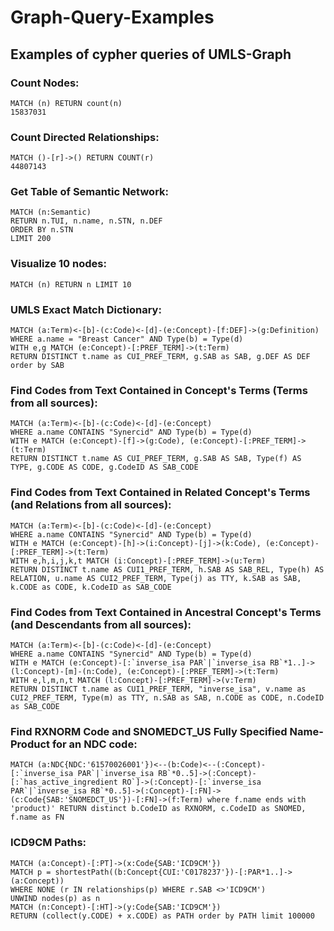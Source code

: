 # Graph-Query-Examples
## Examples of cypher queries of UMLS-Graph

### Count Nodes:
```cypher
MATCH (n) RETURN count(n)
15837031
```

### Count Directed Relationships:
```cypher
MATCH ()-[r]->() RETURN COUNT(r)
44807143
```

### Get Table of Semantic Network:
```cypher
MATCH (n:Semantic)
RETURN n.TUI, n.name, n.STN, n.DEF
ORDER BY n.STN
LIMIT 200
```

### Visualize 10 nodes:
```cypher
MATCH (n) RETURN n LIMIT 10
```

### UMLS Exact Match Dictionary:
```cypher
MATCH (a:Term)<-[b]-(c:Code)<-[d]-(e:Concept)-[f:DEF]->(g:Definition) 
WHERE a.name = "Breast Cancer" AND Type(b) = Type(d)
WITH e,g MATCH (e:Concept)-[:PREF_TERM]->(t:Term)
RETURN DISTINCT t.name as CUI_PREF_TERM, g.SAB as SAB, g.DEF AS DEF order by SAB
```

### Find Codes from Text Contained in Concept's Terms (Terms from all sources):
```cypher
MATCH (a:Term)<-[b]-(c:Code)<-[d]-(e:Concept)
WHERE a.name CONTAINS "Synercid" AND Type(b) = Type(d)
WITH e MATCH (e:Concept)-[f]->(g:Code), (e:Concept)-[:PREF_TERM]->(t:Term)
RETURN DISTINCT t.name AS CUI_PREF_TERM, g.SAB AS SAB, Type(f) AS TYPE, g.CODE AS CODE, g.CodeID AS SAB_CODE
```

### Find Codes from Text Contained in Related Concept's Terms (and Relations from all sources):
```cypher
MATCH (a:Term)<-[b]-(c:Code)<-[d]-(e:Concept)
WHERE a.name CONTAINS "Synercid" AND Type(b) = Type(d)
WITH e MATCH (e:Concept)-[h]->(i:Concept)-[j]->(k:Code), (e:Concept)-[:PREF_TERM]->(t:Term)
WITH e,h,i,j,k,t MATCH (i:Concept)-[:PREF_TERM]->(u:Term)
RETURN DISTINCT t.name AS CUI1_PREF_TERM, h.SAB AS SAB_REL, Type(h) AS RELATION, u.name AS CUI2_PREF_TERM, Type(j) as TTY, k.SAB as SAB, k.CODE as CODE, k.CodeID as SAB_CODE
```

### Find Codes from Text Contained in Ancestral Concept's Terms (and Descendants from all sources):
```cypher
MATCH (a:Term)<-[b]-(c:Code)<-[d]-(e:Concept)
WHERE a.name CONTAINS "Synercid" AND Type(b) = Type(d)
WITH e MATCH (e:Concept)-[:`inverse_isa PAR`|`inverse_isa RB`*1..]->(l:Concept)-[m]-(n:Code), (e:Concept)-[:PREF_TERM]->(t:Term)
WITH e,l,m,n,t MATCH (l:Concept)-[:PREF_TERM]->(v:Term)
RETURN DISTINCT t.name as CUI1_PREF_TERM, "inverse_isa", v.name as CUI2_PREF_TERM, Type(m) as TTY, n.SAB as SAB, n.CODE as CODE, n.CodeID as SAB_CODE
```

### Find RXNORM Code and SNOMEDCT_US Fully Specified Name-Product for an NDC code:
```cypher
MATCH (a:NDC{NDC:'61570026001'})<--(b:Code)<--(:Concept)-[:`inverse_isa PAR`|`inverse_isa RB`*0..5]->(:Concept)-[:`has_active_ingredient RO`]->(:Concept)-[:`inverse_isa PAR`|`inverse_isa RB`*0..5]->(:Concept)-[:FN]->(c:Code{SAB:'SNOMEDCT_US'})-[:FN]->(f:Term) where f.name ends with 'product)' RETURN distinct b.CodeID as RXNORM, c.CodeID as SNOMED, f.name as FN
```

### ICD9CM Paths:
```cypher
MATCH (a:Concept)-[:PT]->(x:Code{SAB:'ICD9CM'})
MATCH p = shortestPath((b:Concept{CUI:'C0178237'})-[:PAR*1..]->(a:Concept))
WHERE NONE (r IN relationships(p) WHERE r.SAB <>'ICD9CM')
UNWIND nodes(p) as n
MATCH (n:Concept)-[:HT]->(y:Code{SAB:'ICD9CM'})
RETURN (collect(y.CODE) + x.CODE) as PATH order by PATH limit 100000
```
